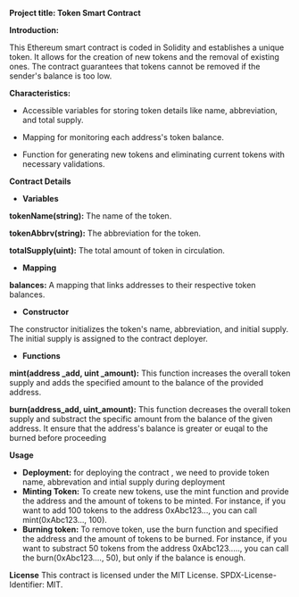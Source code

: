 **Project title: Token Smart Contract**

**Introduction:**

This Ethereum smart contract is coded in Solidity and  establishes a unique token. It allows for the creation of new tokens and the removal of existing ones. The contract guarantees that tokens cannot be removed if the sender's balance is too low.

**Characteristics:**

- Accessible variables for storing token details like name, abbreviation, and total supply.

- Mapping for monitoring each address's token balance.

- Function for generating new tokens and eliminating current tokens with necessary validations.

**Contract Details**


- **Variables**

**tokenName(string):** The name of the token.

**tokenAbbrv(string):** The abbreviation for the token.

**totalSupply(uint):** The total amount of token in circulation.

- **Mapping**

**balances:** A mapping that links addresses to their respective token balances.

- **Constructor**

The constructor initializes the token's name, abbreviation, and initial supply. The initial supply is assigned to the contract deployer.

- **Functions**
  
**mint(address _add, uint _amount):** This function increases the overall token supply and adds the specified amount to the balance of the provided address.

**burn(address_add, uint_amount):** This function decreases the overall token supply and substract the specific amount from the balance of the given address. It ensure that the address's balance is greater or euqal to the burned before proceeding

**Usage**


- **Deployment:** for deploying the contract , we need to provide token name, abbrevation and intial supply during deployment
- **Minting Token:** To create new tokens, use the mint function and provide the address and the amount of tokens to be minted. For instance, if you want to add 100 tokens to the address 0xAbc123..., you can call mint(0xAbc123..., 100).
- **Burning token:** To remove token, use the burn function and specified the address and the amount of tokens to be burned. For instance, if you want to substract 50 tokens from the address 0xAbc123....., you can call the burn(0xAbc123...., 50), but only if the balance is enough.

**License**
This contract is licensed under the MIT License. SPDX-License-Identifier: MIT.


